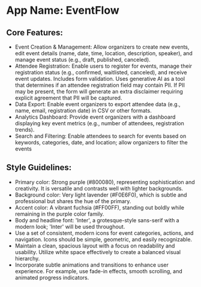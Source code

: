 # **App Name**: EventFlow

## Core Features:

- Event Creation & Management: Allow organizers to create new events, edit event details (name, date, time, location, description, speaker), and manage event status (e.g., draft, published, canceled).
- Attendee Registration: Enable users to register for events, manage their registration status (e.g., confirmed, waitlisted, canceled), and receive event updates. Includes form validation. Uses generative AI as a tool that determines if an attendee registration field may contain PII. If PII may be present, the form will generate an extra disclaimer requiring explicit agreement that PII will be captured.
- Data Export: Enable event organizers to export attendee data (e.g., name, email, registration date) in CSV or other formats.
- Analytics Dashboard: Provide event organizers with a dashboard displaying key event metrics (e.g., number of attendees, registration trends).
- Search and Filtering: Enable attendees to search for events based on keywords, categories, date, and location; allow organizers to filter the events

## Style Guidelines:

- Primary color: Strong purple (#800080), representing sophistication and creativity. It is versatile and contrasts well with lighter backgrounds.
- Background color: Very light lavender (#F0E6F0), which is subtle and professional but shares the hue of the primary.
- Accent color: A vibrant fuchsia (#FF00FF), standing out boldly while remaining in the purple color family.
- Body and headline font: 'Inter', a grotesque-style sans-serif with a modern look; 'Inter' will be used throughout.
- Use a set of consistent, modern icons for event categories, actions, and navigation. Icons should be simple, geometric, and easily recognizable.
- Maintain a clean, spacious layout with a focus on readability and usability. Utilize white space effectively to create a balanced visual hierarchy.
- Incorporate subtle animations and transitions to enhance user experience. For example, use fade-in effects, smooth scrolling, and animated progress indicators.